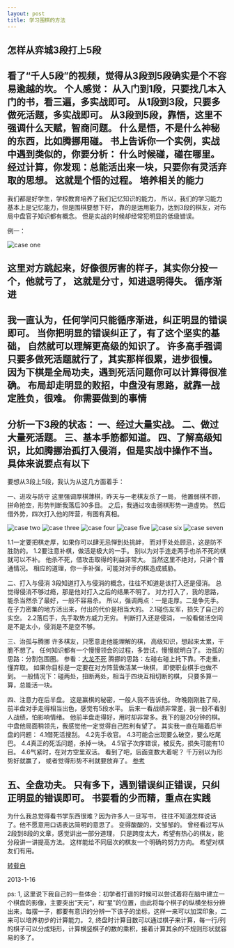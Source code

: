 ```yaml
---
layout: post
title: 学习围棋的方法
---
```



怎样从弈城3段打上5段
------------------------------------------------------------
看了“千人5段”的视频，觉得从3段到5段确实是个不容易逾越的坎。
个人感觉：
从入门到1段，只要找几本入门的书，看三遍，多实战即可。
从1段到3段，只要多做死活题，多实战即可。
从3段到5段，靠悟，这里不强调什么天赋，智商问题。
什么是悟，不是什么神秘的东西，比如腾挪用碰。
书上告诉你一个实例，实战中遇到类似的，你要分析：
什么时候碰，碰在哪里。
经过计算，你发现：总能活出来一块，只要你有灵活弃取的思想。
这就是个悟的过程。
培养相关的能力
------------------------------------------------------------
我们都是好学生，学校教育培养了我们记忆知识的能力，
所以，我们的学习能力基本上是记忆能力，但是围棋要想下好，
靠的是运用能力，达到3段的棋友，对布局中盘官子知识都有概念。
但是实战的时候却经常犯明显的低级错误。

例一：

![case one](../images/case1.png)

这里对方跳起来，好像很厉害的样子，其实你分投一个，他就亏了，
这就是分寸，知进退明得失。
循序渐进
------------------------------------------------------------
我一直认为，任何学问只能循序渐进，纠正明显的错误即可。
当你把明显的错误纠正了，有了这个坚实的基础，
自然就可以理解更高级的知识了。
许多高手强调只要多做死活题就行了，其实那样很累，进步很慢。
因为下棋是全局功夫，遇到死活问题你可以计算得很准确。
布局却走明显的败招，中盘没有思路，就靠一战定胜负，很难。
你需要做到的事情
------------------------------------------------------------
分析一下3段的状态：
一、经过大量实战。
二、做过大量死活题。
三、基本手筋都知道。
四、了解高级知识，比如腾挪治孤打入侵消，但是实战中操作不当。
具体来说要点有以下
------------------------------------------------------------
要想从3段上5段，我认为从这几方面着手：

一、进攻与防守
这里强调厚棋薄棋，昨天与一老棋友杀了一局，
他置弱棋不顾，拼命抢空，形势判断我落后30多目。
之后，我通过攻击弱棋形势一道虚势。
然后借外势，四次打入他的阵营，有图有真相。

![case two](../images/case2.png)
![case three](../images/case3.png)
![case four](../images/case4.png)
![case five](../images/case5.png)
![case six](../images/case6.png)
![case seven](../images/case7.png)

1.1一定要把棋走厚，如果你可以肆无忌惮到处挑衅，
而对手处处顾忌，这是防不胜防的。
1.2要注意补棋，做活是极大的一手。
别以为对手连走两手也杀不死的棋就可以不补。
他杀不死，借攻击取得的利益非常大。
当然这里不绝对，只讲个普通情况。
相应的道理，你一手补强，可能对对手的棋造成威胁。

二、打入与侵消
3段知道打入与侵消的概念，往往不知道是该打入还是侵消。
总觉得侵消不够过瘾，那是他对打入之后的结果不明了。
对方打入了，我的思路，能杀当然杀了最好，一般不容易杀。
所以，强调两点：一是走厚。二是争先手。
在子力密集的地方活出来，付出的代价是相当大的。
2.1碰伤友军，损失了自己的实空。
2.2落后手，先手取势方威力无穷。
判断打入还是侵消，
一般看做活空间是不是太小，侵消是不是空不够。

三、治孤与腾挪
许多棋友，只愿意走他能理解的棋，
高级知识，想起来太累，干脆不想了。
任何知识都有一个慢慢领会的过程，多尝试，慢慢就明白了。
治孤的思路：分割包围圈。
参看：[大龙不死][dlbs]
腾挪的思路：左碰右碰上托下靠。不走重，懂弃取。
如果你目标是一定要在对方阵营做活某一块棋，
即使职业棋手也做不到。
一般情况下：碰两处，扭断两处，相当于四块互相切断的棋，
只要多算一算，总能活一块。

四、注意力在后半盘。
这是赢棋的秘密，一般人我不告诉他。
昨晚刚刚胜了局，前半盘对手走得相当出色，感觉有5段水平。
后来一看战绩非常差，我一般不看别人战绩，怕影响情绪。
他前半盘走得好，用时却非常多。我下的是20分钟的棋。
中盘他局面稍领先，我感觉他一定觉得自己胜利有望了。
其实我一直在瞄着后半盘的问题：
4.1借死活搜刮。
4.2先手收官。
4.3可能会出现要么破空，要么吃尾巴。
4.4真正的死活问题，杀掉一块。
4.5官子次序错误，被反先，损失可能有10目。
4.6气紧时，在对方空里双活。
看到了吧，后面变数大着呢？
千万别以为形势好就赢了，
或者觉得形势不利就要放弃了。
[参考][bdtb]

五、全盘功夫。
只有多下，遇到错误纠正错误，只纠正明显的错误即可。
书要看的少而精，重点在实践
------------------------------------------------------------
为什么我总觉得看书学东西很难？因为许多人一旦写书，
往往不知道怎样说话了。他不愿意用口语表达简明的意思了。
变得酸酸的，文邹邹的。
曾经看过写从2段到8段的文章，感觉讲出一部分道理，
只是跨度太大，希望有热心的棋友，能分段讲一讲提高方法。
这样能给不同层次的棋友一个明确的努力方向。
希望对棋友们有用。 


[转载自][zz]

[dlbs]:http://tieba.baidu.com/p/1598827196
[bdtb]:http://tieba.baidu.com/p/1603310892
[zz]:http://greatverve.cnblogs.com/archive/2012/05/22/eweiqi-3d-5d.html


2013-1-16

ps: 1, 这里说下我自己的一些体会：初学者打谱的时候可以尝试着将在脑中建立一个棋盘的影像，主要突出“天元”，和“星”的位置，由此将每个棋子的纵横坐标分辨出来，每摆一子，都要有意识的分辨一下该子的坐标，这样一来可以加深印象，二来可以培养初步的计算能力。
	2, 终盘时计算目数可以通过棋子来计算，每一行/列的棋子可以分成矩形，计算横竖棋子的数的乘积，接着计算其余的不规则形状就容易的多了。
